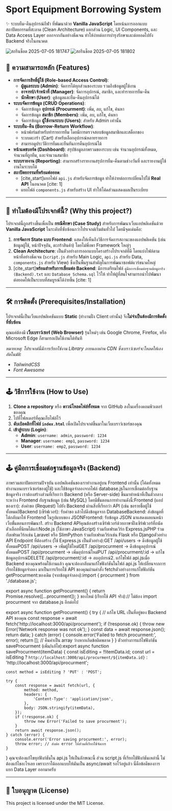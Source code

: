 # Sport Equipment Borrowing System

✨ ระบบยืม-คืนอุปกรณ์กีฬา ที่พัฒนาด้วย **Vanilla JavaScript** โดยเน้นการออกแบบสถาปัตยกรรมที่สะอาด (Clean Architecture) แยกส่วน Logic, UI Components, และ Data Access Layer ออกจากกันอย่างชัดเจน ทำให้ง่ายต่อการบำรุงรักษาและต่อยอดไปยัง Backend จริงในอนาคต

![สกรีนช็อต 2025-07-05 181747](https://github.com/user-attachments/assets/40b04724-f10c-40da-9372-fa94bf5e1103)
![สกรีนช็อต 2025-07-05 181802](https://github.com/user-attachments/assets/6497f75e-0b40-4446-9eb5-9bdb314bf6e2)

## 🚀 ความสามารถหลัก (Features)

* **การจัดการสิทธิ์ผู้ใช้ (Role-based Access Control)**:
    * **ผู้ดูแลระบบ (Admin)**: จัดการได้ทุกส่วนของระบบ รวมถึงข้อมูลผู้ใช้งาน
    * **อาจารย์/เจ้าหน้าที่ (Manager)**: จัดการอุปกรณ์, สมาชิก, และทำรายการยืม-คืน
    * **นักศึกษา (User)**: ดูข้อมูลและยืม-คืนอุปกรณ์ได้
* **ระบบจัดการข้อมูล (CRUD Operations)**:
    * จัดการข้อมูล **อุปกรณ์ (Procurment)**: เพิ่ม, ลบ, แก้ไข, ค้นหา
    * จัดการข้อมูล **สมาชิก (Members)**: เพิ่ม, ลบ, แก้ไข, ค้นหา
    * จัดการข้อมูล **ผู้ใช้งานระบบ (Users)**: สำหรับ Admin เท่านั้น
* **ระบบยืม-คืน (Borrow-Return Workflow)**:
    * หน้าฟอร์มสำหรับทำรายการยืม โดยมีการตรวจสอบข้อมูลสมาชิกและสต็อกของ
    * ระบบตะกร้า (Cart) สำหรับเลือกอุปกรณ์หลายรายการ
    * สามารถดูประวัติการยืมและยืนยันการคืนอุปกรณ์ได้
* **หน้าแดชบอร์ด (Dashboard)**: สรุปข้อมูลภาพรวมของระบบ เช่น จำนวนอุปกรณ์ทั้งหมด, จำนวนที่ถูกยืม, และจำนวนสมาชิก
* **ระบบรายงาน (Reporting)**: สามารถสร้างรายงานสรุปการยืม-คืนตามช่วงวันที่ และรายงานผู้ใช้งานในระบบได้
* **สถาปัตยกรรมที่พร้อมต่อยอด**:
    * [cite_start]แยกไฟล์ `api.js` สำหรับจัดการข้อมูล ทำให้ง่ายต่อการเปลี่ยนไปใช้ **Real API** ในอนาคต [cite: 1]
    * แยกไฟล์ `components.js` สำหรับสร้าง UI ทำให้โค้ดส่วนแสดงผลเป็นระเบียบ

---

## 🤔 ทำไมต้องมีโปรเจกต์นี้? (Why this project?)

โปรเจกต์นี้ถูกสร้างขึ้นเพื่อเป็น **กรณีศึกษา (Case Study)** สำหรับการพัฒนาเว็บแอปพลิเคชันด้วย **Vanilla JavaScript** ในระดับที่ซับซ้อนกว่าโปรเจกต์เริ่มต้นทั่วไป โดยมีจุดเด่นคือ:

1.  **การจัดการ State แบบ Frontend**: แสดงให้เห็นถึงวิธีการจัดการสถานะของแอปพลิเคชัน (เช่น ข้อมูลผู้ใช้, หน้าปัจจุบัน, ตะกร้าสินค้า) โดยไม่พึ่งพา Framework ใหญ่ๆ
2.  **Clean Architecture**: เป็นตัวอย่างการออกแบบโครงสร้างโปรเจกต์ที่ดี โดยแบ่งไฟล์ตามหน้าที่อย่างชัดเจน (`script.js` สำหรับ Main Logic, `api.js` สำหรับ Data, `components.js` สำหรับ View) ซึ่งเป็นพื้นฐานสำคัญในการพัฒนาซอฟต์แวร์ขนาดใหญ่
3.  [cite_start]**พร้อมสำหรับการเชื่อมต่อ Backend**: มีการเตรียมไฟล์ `คู่มือการเชื่อมต่อฐานข้อมูลจริง (Backend).txt` และ `Database Schema.sql` ไว้ให้ ทำให้ผู้ที่สนใจสามารถนำไปพัฒนาต่อยอดให้เป็นระบบที่สมบูรณ์ได้ง่ายขึ้น [cite: 1]

---

## 🛠️ การติดตั้ง (Prerequisites/Installation)

โปรเจกต์นี้เป็นเว็บแอปพลิเคชันแบบ **Static** (ทำงานฝั่ง Client เท่านั้น) จึง**ไม่จำเป็นต้องมีการติดตั้งที่ซับซ้อน**

คุณแค่ต้องมี **เว็บเบราว์เซอร์ (Web Browser)** รุ่นใหม่ๆ เช่น Google Chrome, Firefox, หรือ Microsoft Edge ก็สามารถเปิดใช้งานได้ทันที

*หมายเหตุ: โปรเจกต์นี้มีการเรียกใช้งาน Library ภายนอกผ่าน CDN ซึ่งเบราว์เซอร์จะโหลดให้เองอัตโนมัติ:*
* *TailwindCSS*
* *Font Awesome*

---

## 🕹️ วิธีการใช้งาน (How to Use)

1.  **Clone a repository** หรือ **ดาวน์โหลดไฟล์ทั้งหมด** จาก GitHub ลงในเครื่องคอมพิวเตอร์ของคุณ
2.  ไปที่โฟลเดอร์ที่คุณเก็บไฟล์ไว้
3.  **ดับเบิลคลิกที่ไฟล์ `index.html`** เพื่อเปิดโปรเจกต์ขึ้นมาในเว็บเบราว์เซอร์ของคุณ
4.  **เข้าสู่ระบบ (Login)**:
    * **Admin**: `username: admin`, `password: 1234`
    * **Manager**: `username: emp1`, `password: 1234`
    * **User**: `username: emp2`, `password: 1234`

---

## 🕹️ คู่มือการเชื่อมต่อฐานข้อมูลจริง (Backend)

ภาพรวมสถาปัตยกรรมปัจจุบัน แอปพลิเคชันของเราทำงานอยู่บน Frontend เท่านั้น (โค้ดทั้งหมดทำงานบนเบราว์เซอร์ของผู้ใช้) และใช้ข้อมูลจำลองจากไฟล์ database.jsในการเชื่อมต่อกับฐานข้อมูลจริง เราต้องสร้างส่วนที่เรียกว่า Backend (หรือ Server-side) ขึ้นมาทำหน้าที่เป็นตัวกลางระหว่าง Frontend กับฐานข้อมูล (เช่น MySQL) โดยมีขั้นตอนการทำงานดังนี้:Frontend (แอปของเรา): ส่งคำขอ (Request) ไปยัง Backend ผ่านสิ่งที่เรียกว่า API (เช่น ขอรายชื่อผู้ใช้ทั้งหมด)Backend (เซิร์ฟเวอร์): รับคำขอ แล้วไปดึงข้อมูลจาก DatabaseBackend: ส่งข้อมูลที่ได้กลับมาให้ Frontend ในรูปแบบของ JSONFrontend: รับข้อมูล JSON มาแสดงผลบนหน้าเว็บขั้นตอนการพัฒนา1. สร้าง Backend APIคุณต้องสร้างเซิร์ฟเวอร์ด้วยภาษาฝั่งเซิร์ฟเวอร์ที่ถนัด ตัวเลือกที่นิยมได้แก่:Node.js (ใช้ภาษา JavaScript) ร่วมกับเฟรมเวิร์ก Express.jsPHP ร่วมกับเฟรมเวิร์กเช่น Laravel หรือ SlimPython ร่วมกับเฟรมเวิร์กเช่น Flask หรือ Djangoตัวอย่าง API Endpoint ที่ต้องสร้าง (ใช้ Express.js เป็นตัวอย่าง):GET /api/users -> ดึงข้อมูลผู้ใช้ทั้งหมดPOST /api/users -> เพิ่มผู้ใช้ใหม่GET /api/procurment -> ดึงข้อมูลอุปกรณ์ทั้งหมดPOST /api/procurment -> เพิ่มอุปกรณ์ใหม่PUT /api/procurment/:id -> แก้ไขข้อมูลอุปกรณ์DELETE /api/procurment/:id -> ลบอุปกรณ์2. แก้ไขไฟล์ api.jsเมื่อ Backend ของคุณพร้อมใช้งานแล้ว คุณจะต้องกลับมาแก้ไขฟังก์ชันในไฟล์ api.js ให้เปลี่ยนจากการเรียกใช้ข้อมูลจำลอง มาเป็นการเรียกใช้ API ของคุณผ่านคำสั่ง fetchตัวอย่างการแก้ไขฟังก์ชัน getProcurment:ของเดิม (จากข้อมูลจำลอง):import { procurment } from './database.js';

export async function getProcurment() {
    return Promise.resolve([...procurment]);
}
ของใหม่ (เรียกใช้ API จริง):// ไม่ต้อง import procurment จาก database.js อีกต่อไป

export async function getProcurment() {
    try {
        // แก้ไข URL เป็นที่อยู่ของ Backend API ของคุณ
        const response = await fetch('http://localhost:3000/api/procurment'); 
        if (!response.ok) {
            throw new Error('Network response was not ok');
        }
        const data = await response.json();
        return data;
    } catch (error) {
        console.error('Failed to fetch procurment:', error);
        return []; // คืนค่าเป็น array ว่างหากเกิดข้อผิดพลาด
    }
}
ตัวอย่างการแก้ไขฟังก์ชัน saveProcurment (เพิ่ม/แก้ไข):export async function saveProcurment(itemData) {
    const isEditing = !!itemData.id;
    const url = isEditing 
        ? `http://localhost:3000/api/procurment/${itemData.id}` 
        : 'http://localhost:3000/api/procurment';
    
    const method = isEditing ? 'PUT' : 'POST';

    try {
        const response = await fetch(url, {
            method: method,
            headers: {
                'Content-Type': 'application/json',
            },
            body: JSON.stringify(itemData),
        });
        if (!response.ok) {
            throw new Error('Failed to save procurment');
        }
        return await response.json();
    } catch (error) {
        console.error('Error saving procurment:', error);
        throw error; // ส่งต่อ error ให้ส่วนที่เรียกใช้จัดการ
    }
}
คุณจะต้องแก้ไขทุกฟังก์ชันใน api.js ให้เป็นลักษณะนี้ ส่วน script.js ที่เรียกใช้ฟังก์ชันเหล่านี้ ไม่ต้องแก้ไขอะไรเลย เพราะเราได้ออกแบบให้มันเป็น async/await รอไว้อยู่แล้ว นี่คือข้อดีของการแยก Data Layer ออกมาครับ

---

## 📜 ใบอนุญาต (License)

This project is licensed under the MIT License.
